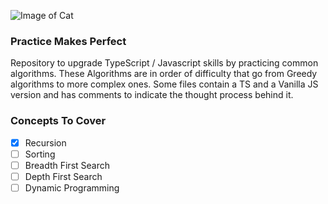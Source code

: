 ![Image of Cat](https://res.cloudinary.com/dppe5cx49/image/upload/v1598043873/rsjbk97dicixwadt6hdit7zjz8ak.gif)

### Practice Makes Perfect

Repository to upgrade TypeScript / Javascript skills by practicing common algorithms.
These Algorithms are in order of difficulty that go from Greedy algorithms to more complex ones.
Some files contain a TS and a Vanilla JS version and has comments to indicate the thought process behind it.

### Concepts To Cover

- [x] Recursion
- [ ] Sorting
- [ ] Breadth First Search
- [ ] Depth First Search
- [ ] Dynamic Programming
